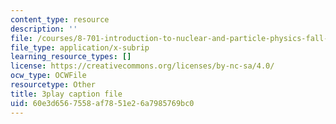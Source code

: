 ```yaml
---
content_type: resource
description: ''
file: /courses/8-701-introduction-to-nuclear-and-particle-physics-fall-2020/60e3d6567558af7851e26a7985769bc0_IgqwfvODZIE.srt
file_type: application/x-subrip
learning_resource_types: []
license: https://creativecommons.org/licenses/by-nc-sa/4.0/
ocw_type: OCWFile
resourcetype: Other
title: 3play caption file
uid: 60e3d656-7558-af78-51e2-6a7985769bc0
---
```

